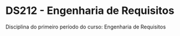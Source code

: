 # DS212 - Engenharia de Requisitos

Disciplina do primeiro período do curso: Engenharia de Requisitos

